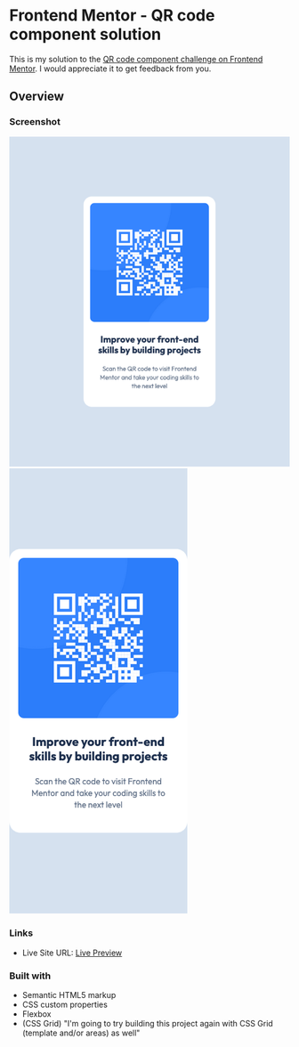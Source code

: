 # Frontend Mentor - QR code component solution

This is my solution to the [QR code component challenge on Frontend Mentor](https://www.frontendmentor.io/challenges/qr-code-component-iux_sIO_H). I would appreciate it to get feedback from you.

## Overview

### Screenshot

![Desktop Version](solution-images/qr-code-component-desktop-img.png)
![Mobile Version](solution-images/qr-code-component-mobile-img.png)

### Links

- Live Site URL: [Live Preview](https://rfn16zn.github.io/qr-code-component/)

### Built with

- Semantic HTML5 markup
- CSS custom properties
- Flexbox
- (CSS Grid) "I'm going to try building this project again with CSS Grid (template and/or areas) as well"
